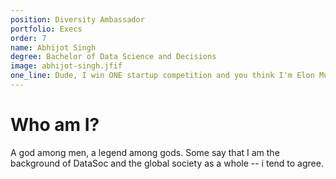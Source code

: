 ```yaml
---
position: Diversity Ambassador
portfolio: Execs
order: 7
name: Abhijot Singh
degree: Bachelor of Data Science and Decisions
image: abhijot-singh.jfif
one_line: Dude, I win ONE startup competition and you think I'm Elon Musk! Get off my back!
---
```

                    
# Who am I?

A god among men, a legend among gods. Some say that I am the background of DataSoc and the global society as a whole -- i tend to agree.

